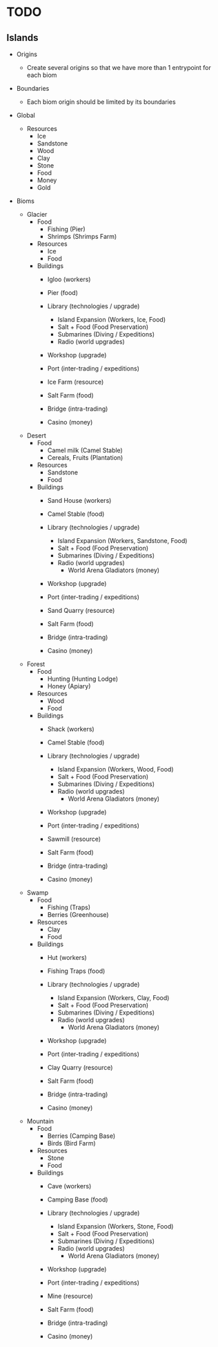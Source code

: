 # TODO

## Islands

- Origins
    - Create several origins so that we have more than 1 entrypoint for each biom

- Boundaries
    - Each biom origin should be limited by its boundaries

- Global
    - Resources
        - Ice
        - Sandstone
        - Wood
        - Clay
        - Stone
        - Food
        - Money
        - Gold

- Bioms
    - Glacier
        - Food
            - Fishing (Pier)
            - Shrimps (Shrimps Farm)
        - Resources
            - Ice
            - Food
        - Buildings
            - Igloo (workers)
            - Pier (food)
            - Library (technologies / upgrade)
                - Island Expansion (Workers, Ice, Food)
                - Salt + Food (Food Preservation)
                - Submarines (Diving / Expeditions)
                - Radio (world upgrades)
            - Workshop (upgrade)
            - Port (inter-trading / expeditions)

            - Ice Farm (resource)

            - Salt Farm (food)
            - Bridge (intra-trading)
            - Casino (money)
    - Desert
        - Food
            - Camel milk (Camel Stable)
            - Сereals, Fruits (Plantation)
        - Resources
            - Sandstone
            - Food
        - Buildings
            - Sand House (workers)
            - Camel Stable (food)
            - Library (technologies / upgrade)
                - Island Expansion (Workers, Sandstone, Food)
                - Salt + Food (Food Preservation)
                - Submarines (Diving / Expeditions)
                - Radio (world upgrades)
                    - World Arena Gladiators (money)
            - Workshop (upgrade)
            - Port (inter-trading / expeditions)

            - Sand Quarry (resource)

            - Salt Farm (food)
            - Bridge (intra-trading)
            - Casino (money)
    - Forest
        - Food
            - Hunting (Hunting Lodge)
            - Honey (Apiary)
        - Resources
            - Wood
            - Food
        - Buildings
            - Shack (workers)
            - Camel Stable (food)
            - Library (technologies / upgrade)
                - Island Expansion (Workers, Wood, Food)
                - Salt + Food (Food Preservation)
                - Submarines (Diving / Expeditions)
                - Radio (world upgrades)
                    - World Arena Gladiators (money)
            - Workshop (upgrade)
            - Port (inter-trading / expeditions)

            - Sawmill (resource)

            - Salt Farm (food)
            - Bridge (intra-trading)
            - Casino (money)
    - Swamp
        - Food
            - Fishing (Traps)
            - Berries (Greenhouse)
        - Resources
            - Clay
            - Food
        - Buildings
            - Hut (workers)
            - Fishing Traps (food)
            - Library (technologies / upgrade)
                - Island Expansion (Workers, Clay, Food)
                - Salt + Food (Food Preservation)
                - Submarines (Diving / Expeditions)
                - Radio (world upgrades)
                    - World Arena Gladiators (money)
            - Workshop (upgrade)
            - Port (inter-trading / expeditions)

            - Clay Quarry (resource)

            - Salt Farm (food)
            - Bridge (intra-trading)
            - Casino (money)
    - Mountain
        - Food
            - Berries (Camping Base)
            - Birds (Bird Farm)
        - Resources
            - Stone
            - Food
        - Buildings
            - Cave (workers)
            - Camping Base (food)
            - Library (technologies / upgrade)
                - Island Expansion (Workers, Stone, Food)
                - Salt + Food (Food Preservation)
                - Submarines (Diving / Expeditions)
                - Radio (world upgrades)
                    - World Arena Gladiators (money)
            - Workshop (upgrade)
            - Port (inter-trading / expeditions)

            - Mine (resource)

            - Salt Farm (food)
            - Bridge (intra-trading)
            - Casino (money)
